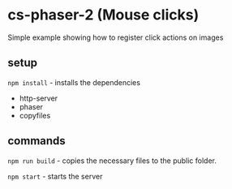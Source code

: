 # cs-phaser-2 (Mouse clicks)

Simple example showing how to register click actions on images

## setup
`npm install` - installs the dependencies
* http-server
* phaser
* copyfiles

## commands

`npm run build` - copies the necessary files to the public folder.

`npm start` - starts the server
